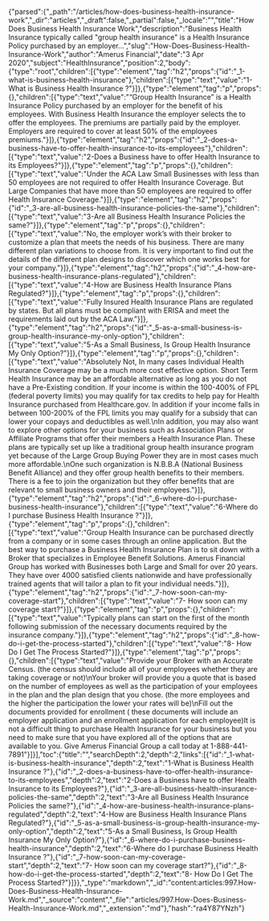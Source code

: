 {"parsed":{"_path":"/articles/how-does-business-health-insurance-work","_dir":"articles","_draft":false,"_partial":false,"_locale":"","title":"How Does Business Health Insurance Work","description":"Business Health Insurance typically called &quot;group health insurance&quot; is a Health Insurance Policy purchased by an employer...","slug":"How-Does-Business-Health-Insurance-Work","author":"Amerus Financial","date":"3 Apr 2020","subject":"HealthInsurance","position":2,"body":{"type":"root","children":[{"type":"element","tag":"h2","props":{"id":"_1-what-is-business-health-insurance"},"children":[{"type":"text","value":"1-What is Business Health Insurance ?"}]},{"type":"element","tag":"p","props":{},"children":[{"type":"text","value":"“Group Health Insurance” is a Health Insurance Policy purchased by an employer for the benefit of his employees. With Business Health Insurance the employer selects the to offer the employees. The premiums are partially paid by the employer. Employers are required to cover at least 50% of the employees premiums."}]},{"type":"element","tag":"h2","props":{"id":"_2-does-a-business-have-to-offer-health-insurance-to-its-employees"},"children":[{"type":"text","value":"2-Does a Business have to offer Health Insurance to its Employees?"}]},{"type":"element","tag":"p","props":{},"children":[{"type":"text","value":"Under the ACA Law Small Businesses with less than 50 employees are not required to offer Health Insurance Coverage. But Large Companies that have more than 50 employees are required to offer Health Insurance Coverage."}]},{"type":"element","tag":"h2","props":{"id":"_3-are-all-business-health-insurance-policies-the-same"},"children":[{"type":"text","value":"3-Are all Business Health Insurance Policies the same?"}]},{"type":"element","tag":"p","props":{},"children":[{"type":"text","value":"No, the employer work’s with their broker to customize a plan that meets the needs of his business. There are many different plan variations to choose from. It is very important to find out the details of the different plan designs to discover which one works best for your company."}]},{"type":"element","tag":"h2","props":{"id":"_4-how-are-business-health-insurance-plans-regulated"},"children":[{"type":"text","value":"4-How are Business Health Insurance Plans Regulated?"}]},{"type":"element","tag":"p","props":{},"children":[{"type":"text","value":"Fully Insured Health Insurance Plans are regulated by states. But all plans must be compliant with ERISA and meet the requirements laid out by the ACA Law."}]},{"type":"element","tag":"h2","props":{"id":"_5-as-a-small-business-is-group-health-insurance-my-only-option"},"children":[{"type":"text","value":"5-As a Small Business, Is Group Health Insurance My Only Option?"}]},{"type":"element","tag":"p","props":{},"children":[{"type":"text","value":"Absolutely Not, In many cases Individual Health Insurance Coverage may be a much more cost effective option. Short Term Health Insurance may be an affordable alternative as long as you do not have a Pre-Existing condition. If your income is within the 100-400% of FPL (federal poverty limits) you may qualify for tax credits to help pay for Health Insurance purchased from Healthcare.gov. In addition if your income falls in between 100-200% of the FPL limits you may qualify for a subsidy that can lower your copays and deductibles as well.\nIn addition, you may also want to explore other options for your business such as Association Plans or Affiliate Programs that offer their members a Health Insurance Plan. These plans are typically set up like a traditional group health insurance program yet because of the Large Group Buying Power they are in most cases much more affordable.\nOne such organization is N.B.B.A (National Business Benefit Alliance) and they offer group health benefits to their members. There is a fee to join the organization but they offer benefits that are relevant to small business owners and their employees."}]},{"type":"element","tag":"h2","props":{"id":"_6-where-do-i-purchase-business-health-insurance"},"children":[{"type":"text","value":"6-Where do I purchase Business Health Insurance ?"}]},{"type":"element","tag":"p","props":{},"children":[{"type":"text","value":"Group Health Insurance can be purchased directly from a company or in some cases through an online application. But the best way to purchase a Business Health Insurance Plan is to sit down with a Broker that specializes in Employee Benefit Solutions. Amerus Financial Group has worked with Businesses both Large and Small for over 20 years. They have over 4000 satisfied clients nationwide and have professionally trained agents that will tailor a plan to fit your individual needs."}]},{"type":"element","tag":"h2","props":{"id":"_7-how-soon-can-my-coverage-start"},"children":[{"type":"text","value":"7- How soon can my coverage start?"}]},{"type":"element","tag":"p","props":{},"children":[{"type":"text","value":"Typically plans can start on the first of the month following submission of the necessary documents required by the insurance company."}]},{"type":"element","tag":"h2","props":{"id":"_8-how-do-i-get-the-process-started"},"children":[{"type":"text","value":"8- How Do I Get The Process Started?"}]},{"type":"element","tag":"p","props":{},"children":[{"type":"text","value":"Provide your Broker with an Accurate Census. (the census should include all of your employees whether they are taking coverage or not)\nYour broker will provide you a quote that is based on the number of employees as well as the participation of your employees in the plan and the plan design that you chose. (the more employees and the higher the participation the lower your rates will be)\nFill out the documents provided for enrollment ( these documents will include an employer application and an enrollment application for each employee)It is not a difficult thing to purchase Health Insurance for your business but you need to make sure that you have explored all of the options that are available to you. Give Amerus Financial Group a call today at 1-888-441-7891"}]}],"toc":{"title":"","searchDepth":2,"depth":2,"links":[{"id":"_1-what-is-business-health-insurance","depth":2,"text":"1-What is Business Health Insurance ?"},{"id":"_2-does-a-business-have-to-offer-health-insurance-to-its-employees","depth":2,"text":"2-Does a Business have to offer Health Insurance to its Employees?"},{"id":"_3-are-all-business-health-insurance-policies-the-same","depth":2,"text":"3-Are all Business Health Insurance Policies the same?"},{"id":"_4-how-are-business-health-insurance-plans-regulated","depth":2,"text":"4-How are Business Health Insurance Plans Regulated?"},{"id":"_5-as-a-small-business-is-group-health-insurance-my-only-option","depth":2,"text":"5-As a Small Business, Is Group Health Insurance My Only Option?"},{"id":"_6-where-do-i-purchase-business-health-insurance","depth":2,"text":"6-Where do I purchase Business Health Insurance ?"},{"id":"_7-how-soon-can-my-coverage-start","depth":2,"text":"7- How soon can my coverage start?"},{"id":"_8-how-do-i-get-the-process-started","depth":2,"text":"8- How Do I Get The Process Started?"}]}},"_type":"markdown","_id":"content:articles:997.How-Does-Business-Health-Insurance-Work.md","_source":"content","_file":"articles/997.How-Does-Business-Health-Insurance-Work.md","_extension":"md"},"hash":"ra4Y87YNzh"}